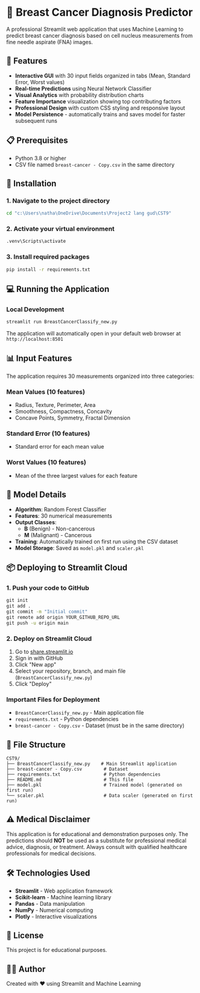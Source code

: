 # 🏥 Breast Cancer Diagnosis Predictor

A professional Streamlit web application that uses Machine Learning to predict breast cancer diagnosis based on cell nucleus measurements from fine needle aspirate (FNA) images.

## 🌟 Features

- **Interactive GUI** with 30 input fields organized in tabs (Mean, Standard Error, Worst values)
- **Real-time Predictions** using Neural Network Classifier
- **Visual Analytics** with probability distribution charts
- **Feature Importance** visualization showing top contributing factors
- **Professional Design** with custom CSS styling and responsive layout
- **Model Persistence** - automatically trains and saves model for faster subsequent runs

## 📋 Prerequisites

- Python 3.8 or higher
- CSV file named `breast-cancer - Copy.csv` in the same directory

## 🚀 Installation

### 1. Navigate to the project directory

```cmd
cd "c:\Users\natha\OneDrive\Documents\Project2 lang gud\CST9"
```

### 2. Activate your virtual environment

```cmd
.venv\Scripts\activate
```

### 3. Install required packages

```cmd
pip install -r requirements.txt
```

## 💻 Running the Application

### Local Development

```cmd
streamlit run BreastCancerClassify_new.py
```

The application will automatically open in your default web browser at `http://localhost:8501`

## 📊 Input Features

The application requires 30 measurements organized into three categories:

### Mean Values (10 features)

- Radius, Texture, Perimeter, Area
- Smoothness, Compactness, Concavity
- Concave Points, Symmetry, Fractal Dimension

### Standard Error (10 features)

- Standard error for each mean value

### Worst Values (10 features)

- Mean of the three largest values for each feature

## 🎯 Model Details

- **Algorithm**: Random Forest Classifier
- **Features**: 30 numerical measurements
- **Output Classes**:
  - **B** (Benign) - Non-cancerous
  - **M** (Malignant) - Cancerous
- **Training**: Automatically trained on first run using the CSV dataset
- **Model Storage**: Saved as `model.pkl` and `scaler.pkl`

## 📦 Deploying to Streamlit Cloud

### 1. Push your code to GitHub

```cmd
git init
git add .
git commit -m "Initial commit"
git remote add origin YOUR_GITHUB_REPO_URL
git push -u origin main
```

### 2. Deploy on Streamlit Cloud

1. Go to [share.streamlit.io](https://share.streamlit.io)
2. Sign in with GitHub
3. Click "New app"
4. Select your repository, branch, and main file (`BreastCancerClassify_new.py`)
5. Click "Deploy"

### Important Files for Deployment

- `BreastCancerClassify_new.py` - Main application file
- `requirements.txt` - Python dependencies
- `breast-cancer - Copy.csv` - Dataset (must be in the same directory)

## 📁 File Structure

```
CST9/
├── BreastCancerClassify_new.py    # Main Streamlit application
├── breast-cancer - Copy.csv        # Dataset
├── requirements.txt                # Python dependencies
├── README.md                       # This file
├── model.pkl                       # Trained model (generated on first run)
└── scaler.pkl                      # Data scaler (generated on first run)
```

## ⚠️ Medical Disclaimer

This application is for educational and demonstration purposes only. The predictions should **NOT** be used as a substitute for professional medical advice, diagnosis, or treatment. Always consult with qualified healthcare professionals for medical decisions.

## 🛠️ Technologies Used

- **Streamlit** - Web application framework
- **Scikit-learn** - Machine learning library
- **Pandas** - Data manipulation
- **NumPy** - Numerical computing
- **Plotly** - Interactive visualizations

## 📝 License

This project is for educational purposes.

## 👨‍💻 Author

Created with ❤️ using Streamlit and Machine Learning
